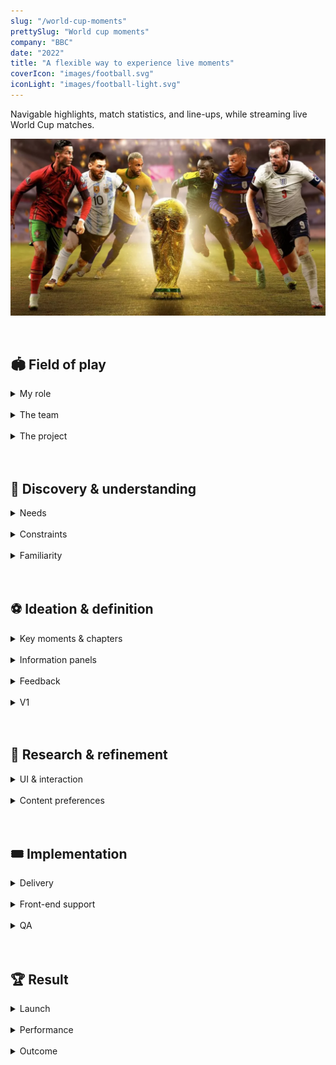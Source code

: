 ```yaml
---
slug: "/world-cup-moments"
prettySlug: "World cup moments"
company: "BBC"
date: "2022"
title: "A flexible way to experience live moments"
coverIcon: "images/football.svg"
iconLight: "images/football-light.svg"
---
```


Navigable highlights, match statistics, and line-ups, while streaming live World Cup matches. 
<br>

![GATSBY_EMPTY_ALT](images/world-cup-moments/world_cup_moments_cover.png)

<br>

## 🏟 Field of play

<details>
<summary>My role</summary>

### Steering the UX
>As a UX Designer at the BBC, I steered the UX with support from the Principal.  

My role involed:

- Determining requirements
- Producing designs and prototypes
- Testing designs in 1:1 sessions
- Creating a survey to refine the experience
- Providing front-end support
- Optimising accessibility 

<br>
</details>

<br>

<details>
<summary>The team</summary>

### Core line-up
- Head of Flexible Media
- Project Manager
- Head of Architecture
- 4 - 7 Engineers
- UX Principal
- UX Designer

<br>

### One BBC
>We worked on the core experience in a small multi-disciplinary team, and collaborated regularly with colleagues across the BBC. 

For the UX, we consulted with BBC Sport, Media Services, and the Assistive Technology team. 

The larger working group came together on a weekly basis for updates and feedback. 

<br>
</details>

<br>
<details>
<summary>The project</summary>

### Flexible media
>Flexible media is content that supports non-linear, personalised consumption. 

Outcomes from the work to date suggested audiences valued flexible experiences.
<br>

### Project goal
The goal for this project was to enhance coverage of the World Cup - to provide the user with a more flexible live experience on BBC Sport.
<br>

>Enhancements included:
>
>- The ability to view and navigate between key match moments
>- View match statistics from any point in the match
>- View player line-ups

![Enhancements](images/world-cup-moments/media-player-enhancements.png)

<br>

</details>

<br>
<br>

## 🥅 Discovery & understanding

<details>
<summary>Needs</summary>

### User needs
>I met with the Senior UX Designer in BBC Sport to learn more about audience needs and work in progress. 

Research outcomes revealed a need for more in-depth match statistics. Specifically for important matches like the World Cup, and when attention was divided. Participants also expressed their preferred level of complexity.

In addition, the Designers had:

- Made developments in the way scores and fixtures were communicated
- Explored a dark mode, which suited immersive environments like the media player
- Refined icons for familiarity
- Explored a 'timeline' feature

<br>

### Business requirements
>Flexible media was one of 5 R&D workstreams identified as an enabler for achieving long term growth. 

The workstreams were identified as part of an OKR to increase experimentation and advance innovation across the product space.

By scaling up experimentation, this project would contribute towards the OKR and stimulate further progress across portfolios.

<br>
</details>

<br>
<details>
<summary>Constraints</summary>

### The clock
Overall, we had 2 Months before the first World Cup match. 

>For the designs, we had 2 weeks to:
>
>- Understand the landscape
>- Explore potential solutions to determine feasibility
>- Define the experience
>- Gather feedback for refinements

I decided to use the first week for exploration and to determine feasibility. And the second week for refining the experience.

<br>

### Mobile-last
>Due to time limitations, there was a desire to focus on larger screen sizes.

There were concerns that aiming for the World Cup was overly ambitious. To find a workable solution for smaller screen sizes in that time seemed impractical. 

However, a desktop-only experience seemed outdated to me. To serve users a truly flexible experience, small screens needed to be considered. 

After discussing it with the team, I considered smaller screen sizes in the exploratory designs, while prioritising larger screen sizes.
<br>

### The media player
>The idea was to create a plugin for the BBC's standard media player (which was used across the estate). 

The plugin would not be able to affect the existing UI and the enhancements would be layered on top. 

There were also two versions of the media player. We could only support the older version. 

This meant none of the improvements that were made to the media player were available. 

There was also a desire to launch the enhancements on BBC iPlayer, which was shelved as iPlayer served users the newer version.
<br>

</details>

<br>
<details>
<summary>Familiarity</summary>

### Existing designs and similar services
>To understand what users were familiar with and how to approach the designs, I looked at:
>
>- Competitor services
>- Previous explorations at the BBC
>- How the standard media player functioned on BBC Sport
>- Brand guidelines and templates for BBC Sport and the media player

<br>

### The design process
I collated findings in a Figma file, which I shared with the working group. 

The file outlined the design process _(ie. discovery & understanding, ideation & definition, and iterations)_ for the uninitiated. 

>I made the file and all the work in progress available for anyone to view, collaborate, and feed back on.

<br>

![Discovery and understanding](images/world-cup-moments/discovery_and_understanding.png)

<br>
</details>

<br>
<br>

## ⚽️ Ideation & definition

<details>
<summary>Key moments & chapters</summary>

### Existing work
For the key match moments and chapters, there were existing designs that were created 8 years before this project. There were also some designs created more recently by the Project Manager. 

>I mocked-up ideas that aligned closely with the these designs, but also provided alternatives.

<br>

### Minimal changes
After looking at competitor services and talking to football fans, I:

- Combined the use of iconography in the recent designs, with the visual style in the original designs 
- Added the team abbreviation to the markers
- Increased the size of the key moment markers and the height of the chapters for accessibility
- Altered the interaction for the chapters, so they became an extension of the scrub bar
<br>

![Before and after](images/world-cup-moments/key_match_moments.png)

<br>

### Alternatives
With mobile, ease-of-use and accessibility in mind, the alternatives I suggested included a carousel and a list of key moments.
<br>

![Alternatives](images/world-cup-moments/key_moments_alternatives.png)

<br>

### Outstanding questions
Outstanding questions included:

- Which key moments should be surfaced?
- How familiar was the iconography?
- If we had to use markers, could we use logic to prevent overlap?
- What information was needed for each key moment?
- How would changing schedules and extra-time affect the chapters?
- Should we shorten the text on the chapters or truncate it if it didn't fit?

<br>
</details>

<br>

<details>
<summary>Information panels</summary>

### Existing work
The Project Manager and Head of Architecture had started designing and building options for the information panels. I took these ideas as a starter for ten.

The existing designs explored:
- A side drawer on the right
- A central overlay
- A single button to launch a selection of tabs

![Existing designs](images/world-cup-moments/existing_information_panel.png)

<br>

### Ideation
>At this point, I focused on exploring:
>- The best way to access stats and line-ups
>- How the panels would work with broadcast graphics
>- Applying BBC Sport's best practice for information design
>- Applying BBC Sport's style guide

<br>

There were several ideas to consider. I sketched or noted them in my notebook, before creating mock-ups in Figma.

To access the information panels, I considered:
- Adding buttons to the existing UI for the media player
- Exposing the tabs and removing the single launch button from the existing design
- Replacing the broadcast scorecard with an interactive version

I also explored the potential for a draggable panel - so the user had more control over which part of the match was obscured.
<br>

![Sketches](images/world-cup-moments/info_panel_sketches.png)

<br>

### Outstanding questions
- What would the panels look like without any data available?
- Could users provide explicit feedback?
- Which stats should be prioritised?
- Were line-ups useful during a live stream?

</details>

<br>

<details>
<summary>Feedback</summary>

### Defining V1
>I presented the ideas and explorations to the working group. The feedback helped to define the first design iteration.

<br>

#### Key moments & chapters
For the key moments, we discovered that a carousel or list wouldn't be possible for this launch.

Instead we would use markers to identify key moments. We discussed potential logic to prevent the markers overlapping. 

Crucially, we realised that a mobile experience was more achievable than initially thought. Particularly with stats showing significant mobile usage.
<br>

#### Information panels
For the information panels, we discovered that it wouldn't be possible to add buttons to the existing media player UI. And a draggable panel, might be out of scope for this experiment.

The designs used the light mode colour palette. We decided to change this to dark mode in order to align with the media player UI. This would also create a distinction between the interactive panels and the broadcast graphics.
<br>

</details>

<br>

<details>
<summary>V1</summary>

### Prototypes
>I created a set of prototypes to demonstrate the first design iteration - with feedback from the team in mind. 

The prototypes demonstrated the user journey during a match from build up to post-match content. 

In version 1, We used markers to indicate key moments on the timeline. And a set of tabs in the top right of the media player for access to the information panels.
<br>

![Version 1 designs](images/world-cup-moments/v1_desktop.png)

<br>

For demonstration purposes, I included video of a football match and a trigger for skipping to the end. I also added micro animations to smooth out the experience. 

Before creating the prototypes I sketched out the user journey with empathy mapping to identify any additional design considerations. 
<br>

>In addition to the above, I proposed:
>
>1. An experience for small screen sizes
>2. Ways to obtain direct feedback from users
>3. States where there's no data to show
>4. Potential error messages

<br>

#### 1. Small screen experience
To adapt the experience for smaller screens, I removed the chapters, and text labels from the information tabs and markers. I also introduced pages to the line-ups panel and arrows to navigate between them.
<br>

![Version 1 mobile designs](images/world-cup-moments/v1_mobile.png)

<br>

#### 2. Direct feedback options
I suggested adding a way for users to provide feedback. 

Initially, we thought this could be done through a survey. But later realised that it wasn't feasible to analyse a large number of text responses. 

I proposed the ability to provide a star rating, as this was a component that existed in other areas of the BBC. 
<br>

![Feedback options](images/world-cup-moments/feedback_options.png)

<br>

#### 3. No data to show
During the build up to the match, there would be no data to show beyond line-ups. 

For the key moments, I mocked up options to set expectations. Particularly as there was potential for the features to be missed. They were only available on hover or tap (like the rest of the media player UI). 

For match stats, I mocked up the default behaviour used on BBC Sport at the time. 
<br>

![No data options](images/world-cup-moments/v1_no_data_options.png)

<br>

#### 4. Error message
For potential errors, I mocked up a message with placeholder text. (Later, it was decided to remove the plugin entirely in these cases).
<br>

![Mock error message](images/world-cup-moments/v1_mock_error_message.png)

<br>

### Screen reader experience
In addition to the visual prototypes, I documented the screen reader experience and requested a dedicated session to focus on the unique requirements.
<br>

![Version 1 extract](images/world-cup-moments/screenreader_doc_extract.png)

<br>

### Feedback
I presented the prototypes and screen reader experience to the team for discussion. There were a few minor interactions that weren't possible for this launch, but overall the reception was positive.

Most of the feedback included iconography and text changes. There were also requests for additional features, such as player statistics in the line-ups panel. 

</details>

<br>
<br>

## 📣 Research & refinement

<details>
<summary>UI & interaction</summary>

### 1:1 sessions
To gather feedback from football fans, I set up four 1:1 sessions. 

>I asked participants to imagine they were about to stream a football match on BBC Sport. And prompted them for their thoughts as they went through the prototypes. 

The feedback helped to refine the interaction. I removed the pagination on the information panels, as the preference was unanimously to scroll. And made the ability to scroll clearer. 

The feedback also gave us more confidence in the iconography, text changes, and designs for smaller screens (which couldn't display the full experience).

>In addition to testing the UI and interaction design, I also asked participants which key moments and stats they expected to find. 

I sent out a survey following these sessions to gather more data that could inform the content.

<br>
</details>

<br>

<details>
<summary>Content preferences</summary>

### Survey 
>I created a survey (Google form) to ask respondents about their viewing habits, preferred key moments, and preferred match stats. 

Consulting with the UX Principal, and a Senior User Researcher helped to refine the wording and formatting. 

We used a card sort style to understand preferences and received 36 responses. 

With previous research from BBC Sport, the data gave us enough confidence to prioritise certain key moments and match stats. Particularly on mobile, where space was limited.
<br>

</details>

<br>
<br>

## 🎟 Implementation

<details>
<summary>Delivery</summary>

### Assets
>I liaised with the Project Manager and Engineers to deliver the necessary assets. I was also on hand for any questions related to the interaction. 

Fortunately, there were no big surprises. However, the Engineers had begun work on the front-end earlier than anticipated. I refined iconography for the key moment markers in parallel.

Some icons were established and used on BBC Sport, but others (like the icons for missed and scored penalties) required custom work. 

The Project Manager and I looked at competitor services to optimise familiarity for audiences. And I made sure they aligned with the existing icons and style guide.
<br>

![Key moment markers](images/world-cup-moments/key_moment_markers.png)

<br>
</details>

<br>

<details>
<summary>Front-end support</summary>

### Javascript & CSS
>As the Engineering team were low on resource, I offered to help with the front-end development.

The existing information panels relied somewhat on third-party code. My first task was to refactor the panels so they used vanilla Javascript and CSS. 

I then worked on refining the CSS and accessibility for the different breakpoints, including:

- Implementing the star rating functionality
- Adjusting the text hierarchy in line with design guidelines
- Adding some player stats to the line-ups panel
- Ensuring the tab states were available to screen readers
- Adding alt text for screen readers
- Ensuring colours provided enough contrast

<br>

![Star rating](images/world-cup-moments/star_rating.png)

<br>

</details>

<br>
<details>
<summary>QA</summary>

### Testing a live experience
As live events were required for accurate testing, we conducted tests during the Women's Super League and FA Cup (before the start of the World Cup).

>I contacted the Assistive Technology team to help with improving accessibility. 

After setting up a meeting to go through the project and general accessibility considerations, I asked the Tester to attend one of the live test events. They provided a summary of their findings, which we used to make the experience more accessible. 

We all tested the experience across multiple devices and provided screenshots of our findings. 

The results helped to define tasks and next steps for implementation.

<br>

</details>

<br>
<br>

## 🏆 Result

<details>
<summary>Launch</summary>

### The live experience
We initially considered an A/B test, but in the end, the experimental features went live to the entire BBC Sport audience. 

Engineers in BBC Sport were on hand to monitor all products and tools, including the experimental plugin, during the live World Cup matches.
<br>

![Live features](images/world-cup-moments/live_features.png)

<br>

</details>

<br>

<details>
<summary>Performance</summary>

### Quantitative
The features had over 950,000 unique users (an average of 47,000 users per game), and 30% returned to use the features again. 

>Over 16,000 users rated the experience, with an average of 4.1 stars.

<br>

### Qualitative
To understand preferences on a deeper level, Researchers in R&D used a [Human Values framework](https://humanvalues.io) to collate qualitative insights.

They interviewed a diverse group of 12 participants 4 times over the course of the World Cup.

>Overall, participants appreciated the ability to consume match content while honouring other commitments. 

In addition to reducing screen time, while consuming match content, researchers found there was a positive impact in:

- Connecting with others
- Pursuing pleasure
- Having autonomy

Participants also provided us with valuable feedback on the interaction, UI, and data visualisations, to develop the features further.
<br>

</details>

<br>
<details>
<summary>Outcome</summary>

### Value for all

The BBC has been on a mission to create a positive impact with digital experiences - this project demonstrated the ability for flexible media to do just that.

>The response from this project was overwhelmingly positive - from both audiences and BBC staff. 

There have been several projects following this success, including experiences for Winter Watch bird feeder cameras, and Eurovision. 

Flexible media has been transitioning fully from R&D to the product space, and there are plans to develop the features for use across the BBC estate, including iPlayer.

<br>

### Personal development

>Personally, I found working on this project a joy. I'm proud to have been part of a team, that made such a big impact at the BBC. 

I was able to steer the UX, aswell as improve my coding skills. It was also a great opportunity to learn more about the strategic elements that bring projects like this to life. 
<br>

</details>
<br>